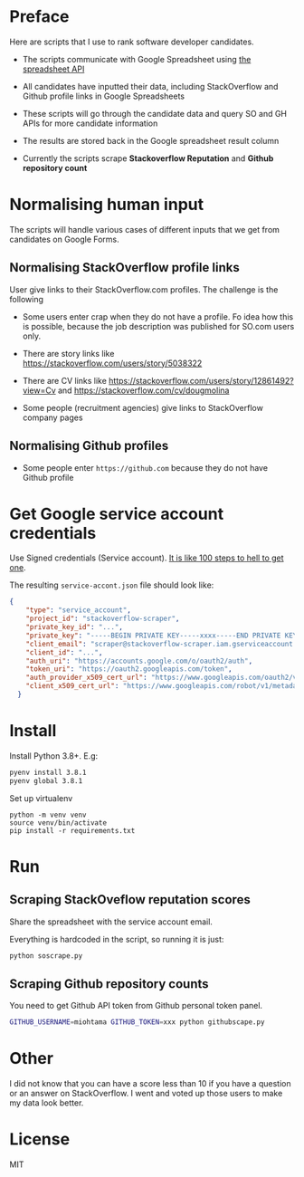 # Preface

Here are scripts that I use to rank software developer candidates.

* The scripts communicate with Google Spreadsheet using [the spreadsheet API](https://github.com/burnash/gspread)

* All candidates have inputted their data, including StackOverflow and Github profile links in Google Spreadsheets

* These scripts will go through the candidate data and query SO and GH APIs for more candidate information

* The results are stored back in the Google spreadsheet result column

* Currently the scripts scrape **Stackoverflow Reputation** and **Github repository count**

# Normalising human input

The scripts will handle various cases of different inputs that we get from candidates on Google Forms.

## Normalising StackOverflow profile links

User give links to their StackOverflow.com profiles. The challenge is the following

* Some users enter crap when they do not have a profile. Fo idea how this is possible, because the job description was published for SO.com users only.

* There are story links like  https://stackoverflow.com/users/story/5038322

* There are CV links like https://stackoverflow.com/users/story/12861492?view=Cv and https://stackoverflow.com/cv/dougmolina

* Some people (recruitment agencies) give links to StackOverflow company pages

## Normalising Github profiles

* Some people enter `https://github.com` because they do not have Github profile



# Get Google service account credentials

Use Signed credentials (Service account). [It is like 100 steps to hell to get one](https://gspread.readthedocs.io/en/latest/oauth2.html#using-signed-credentials).

The resulting `service-accont.json` file should look like:

```json
{
    "type": "service_account",
    "project_id": "stackoverflow-scraper",
    "private_key_id": "...",
    "private_key": "-----BEGIN PRIVATE KEY-----xxxx-----END PRIVATE KEY-----\n",
    "client_email": "scraper@stackoverflow-scraper.iam.gserviceaccount.com",
    "client_id": "...",
    "auth_uri": "https://accounts.google.com/o/oauth2/auth",
    "token_uri": "https://oauth2.googleapis.com/token",
    "auth_provider_x509_cert_url": "https://www.googleapis.com/oauth2/v1/certs",
    "client_x509_cert_url": "https://www.googleapis.com/robot/v1/metadata/x509/scraper%40stackoverflow-scraper.iam.gserviceaccount.com"
  }
```

# Install

Install Python 3.8+. E.g:

```bash
pyenv install 3.8.1
pyenv global 3.8.1
```

Set up virtualenv

```
python -m venv venv
source venv/bin/activate
pip install -r requirements.txt
```

# Run

## Scraping StackOveflow reputation scores

Share the spreadsheet with the service account email.

Everything is hardcoded in the script, so running it is just:

```sh
python soscrape.py
```

## Scraping Github repository counts

You need to get Github API token from Github personal token panel.

```sh
GITHUB_USERNAME=miohtama GITHUB_TOKEN=xxx python githubscape.py
```

# Other

I did not know that you can have a score less than 10 if you have a question or an answer on StackOverflow.
I went and voted up those users to make my data look better.

# License

MIT